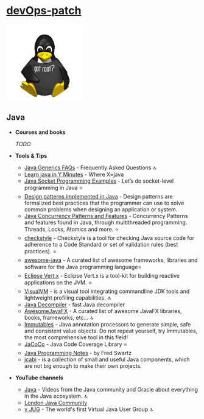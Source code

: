 # [**devOps-patch**](https://t.me/devOpsPatch)

<a href="https://t.me/devOpsPatch"><img src="./tux-root.png" height="200" width="200"></a>

## Java

- **Courses and books**

  _TODO_

- **Tools & Tips**
  - [Java Generics FAQs](http://www.angelikalanger.com/GenericsFAQ/JavaGenericsFAQ.html) - Frequently Asked Questions :top:
  - [Learn java in Y Minutes](https://learnxinyminutes.com/docs/java/) - Where X=java
  - [Java Socket Programming Examples](http://cs.lmu.edu/~ray/notes/javanetexamples/) - Let’s do socket-level programming in Java :star:
  - [Design patterns implemented in Java](https://java-design-patterns.com/) - Design patterns are formalized best practices that the programmer can use to solve common problems when designing an application or system.
  - [Java Concurrency Patterns and Features](https://github.com/LeonardoZ/java-concurrency-patterns) - Concurrency Patterns and features found in Java, through multithreaded programming. Threads, Locks, Atomics and more. :star:
  - [checkstyle](https://github.com/checkstyle/checkstyle) - Checkstyle is a tool for checking Java source code for adherence to a Code Standard or set of validation rules (best practices). :star:
  - [awesome-java](https://github.com/akullpp/awesome-java) - A curated list of awesome frameworks, libraries and software for the Java programming language:star:
  - [Eclipse Vert.x](https://vertx.io/) - Eclipse Vert.x is a tool-kit for building reactive applications on the JVM. :star:
  - [VisualVM](https://visualvm.github.io/) - is a visual tool integrating commandline JDK tools and lightweight profiling capabilities. :top:
  - [Java Decompiler](http://jd.benow.ca/) - fast Java decompiler
  - [AwesomeJavaFX](https://github.com/mhrimaz/AwesomeJavaFX) - A curated list of awesome JavaFX libraries, books, frameworks, etc... :top:
  - [Immutables](https://immutables.github.io/) - Java annotation processors to generate simple, safe and consistent value objects. Do not repeat yourself, try Immutables, the most comprehensive tool in this field!
  - [JaCoCo](https://www.jacoco.org/jacoco/) - Java Code Coverage Library :star:
  - [Java Programming Notes](http://www.fredosaurus.com/notes-java/index.html) -  by Fred Swartz
  - [jcabi](https://www.jcabi.com/) - is a collection of small and useful Java components, which are not big enough to make their own projects.

- **YouTube channels**
  - [Java](https://www.youtube.com/channel/UCmRtPmgnQ04CMUpSUqPfhxQ) - Videos from the Java community and Oracle about everything in the Java ecosystem. :top:
  - [London Java Community](https://www.youtube.com/channel/UCN_r31Xw90dBjjfj1DTBOLw)
  - [v JUG](https://www.youtube.com/channel/UCBxVkwrVRo8BnQ1g96MHZ0Q) - The world's first Virtual Java User Group :top:

